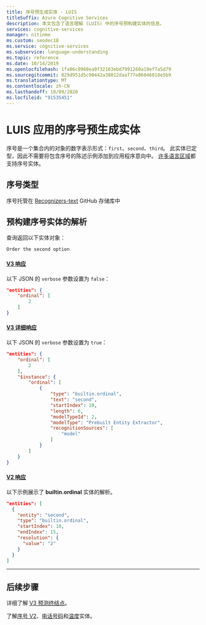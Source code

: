 ```yaml
---
title: 序号预生成实体 - LUIS
titleSuffix: Azure Cognitive Services
description: 本文包含了语言理解 (LUIS) 中的序号预构建实体的信息。
services: cognitive-services
manager: nitinme
ms.custom: seodec18
ms.service: cognitive-services
ms.subservice: language-understanding
ms.topic: reference
ms.date: 10/14/2019
ms.openlocfilehash: 1fa86c8960ea9f32163ebd7991260a19ef7a5d79
ms.sourcegitcommit: 829d951d5c90442a38012daaf77e86046018e5b9
ms.translationtype: MT
ms.contentlocale: zh-CN
ms.lasthandoff: 10/09/2020
ms.locfileid: "91535451"
---
```

# <a name="ordinal-prebuilt-entity-for-a-luis-app"></a>LUIS 应用的序号预生成实体
序号是一个集合内的对象的数字表示形式：`first`、`second`、`third`。 此实体已定型，因此不需要将包含序号的陈述示例添加到应用程序意向中。 [许多语言区域](luis-reference-prebuilt-entities.md)都支持序号实体。

## <a name="types-of-ordinal"></a>序号类型
序号托管在 [Recognizers-text](https://github.com/Microsoft/Recognizers-Text/blob/master/Patterns/English/English-Numbers.yaml#L45) GitHub 存储库中

## <a name="resolution-for-prebuilt-ordinal-entity"></a>预构建序号实体的解析

查询返回以下实体对象：

`Order the second option`

#### <a name="v3-response"></a>[V3 响应](#tab/V3)

以下 JSON 的 `verbose` 参数设置为 `false`：

```json
"entities": {
    "ordinal": [
        2
    ]
}
```
#### <a name="v3-verbose-response"></a>[V3 详细响应](#tab/V3-verbose)
以下 JSON 的 `verbose` 参数设置为 `true`：

```json
"entities": {
    "ordinal": [
        2
    ],
    "$instance": {
        "ordinal": [
            {
                "type": "builtin.ordinal",
                "text": "second",
                "startIndex": 10,
                "length": 6,
                "modelTypeId": 2,
                "modelType": "Prebuilt Entity Extractor",
                "recognitionSources": [
                    "model"
                ]
            }
        ]
    }
}
```

#### <a name="v2-response"></a>[V2 响应](#tab/V2)

以下示例展示了 **builtin.ordinal** 实体的解析。

```json
"entities": [
  {
    "entity": "second",
    "type": "builtin.ordinal",
    "startIndex": 10,
    "endIndex": 15,
    "resolution": {
      "value": "2"
    }
  }
]
```
* * *

## <a name="next-steps"></a>后续步骤

详细了解 [V3 预测终结点](luis-migration-api-v3.md)。

了解[序号 V2](luis-reference-prebuilt-ordinal-v2.md)、[电话号码](luis-reference-prebuilt-phonenumber.md)和[温度](luis-reference-prebuilt-temperature.md)实体。
